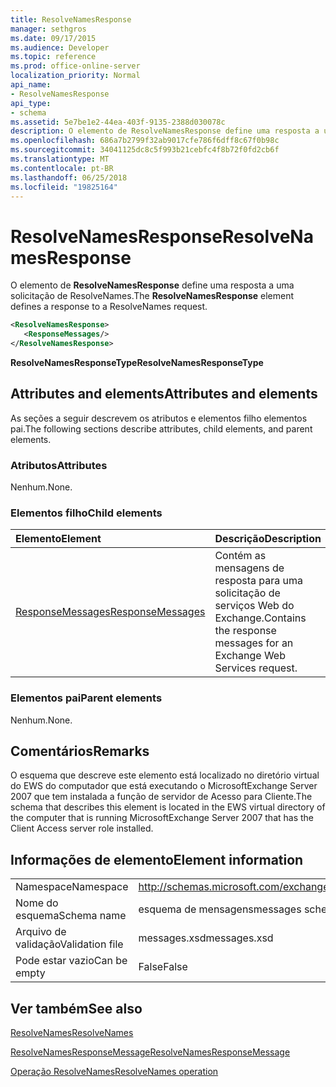 ```yaml
---
title: ResolveNamesResponse
manager: sethgros
ms.date: 09/17/2015
ms.audience: Developer
ms.topic: reference
ms.prod: office-online-server
localization_priority: Normal
api_name:
- ResolveNamesResponse
api_type:
- schema
ms.assetid: 5e7be1e2-44ea-403f-9135-2388d030078c
description: O elemento de ResolveNamesResponse define uma resposta a uma solicitação de ResolveNames.
ms.openlocfilehash: 686a7b2799f32ab9017cfe786f6dff8c67f0b98c
ms.sourcegitcommit: 34041125dc8c5f993b21cebfc4f8b72f0fd2cb6f
ms.translationtype: MT
ms.contentlocale: pt-BR
ms.lasthandoff: 06/25/2018
ms.locfileid: "19825164"
---
```

# <a name="resolvenamesresponse"></a><span data-ttu-id="cd437-103">ResolveNamesResponse</span><span class="sxs-lookup"><span data-stu-id="cd437-103">ResolveNamesResponse</span></span>

<span data-ttu-id="cd437-104">O elemento de **ResolveNamesResponse** define uma resposta a uma solicitação de ResolveNames.</span><span class="sxs-lookup"><span data-stu-id="cd437-104">The **ResolveNamesResponse** element defines a response to a ResolveNames request.</span></span> 
  
```xml
<ResolveNamesResponse>
   <ResponseMessages/>
</ResolveNamesResponse>
```

 <span data-ttu-id="cd437-105">**ResolveNamesResponseType**</span><span class="sxs-lookup"><span data-stu-id="cd437-105">**ResolveNamesResponseType**</span></span>
## <a name="attributes-and-elements"></a><span data-ttu-id="cd437-106">Attributes and elements</span><span class="sxs-lookup"><span data-stu-id="cd437-106">Attributes and elements</span></span>

<span data-ttu-id="cd437-107">As seções a seguir descrevem os atributos e elementos filho elementos pai.</span><span class="sxs-lookup"><span data-stu-id="cd437-107">The following sections describe attributes, child elements, and parent elements.</span></span>
  
### <a name="attributes"></a><span data-ttu-id="cd437-108">Atributos</span><span class="sxs-lookup"><span data-stu-id="cd437-108">Attributes</span></span>

<span data-ttu-id="cd437-109">Nenhum.</span><span class="sxs-lookup"><span data-stu-id="cd437-109">None.</span></span>
  
### <a name="child-elements"></a><span data-ttu-id="cd437-110">Elementos filho</span><span class="sxs-lookup"><span data-stu-id="cd437-110">Child elements</span></span>

|<span data-ttu-id="cd437-111">**Elemento**</span><span class="sxs-lookup"><span data-stu-id="cd437-111">**Element**</span></span>|<span data-ttu-id="cd437-112">**Descrição**</span><span class="sxs-lookup"><span data-stu-id="cd437-112">**Description**</span></span>|
|:-----|:-----|
|[<span data-ttu-id="cd437-113">ResponseMessages</span><span class="sxs-lookup"><span data-stu-id="cd437-113">ResponseMessages</span></span>](responsemessages.md) <br/> |<span data-ttu-id="cd437-114">Contém as mensagens de resposta para uma solicitação de serviços Web do Exchange.</span><span class="sxs-lookup"><span data-stu-id="cd437-114">Contains the response messages for an Exchange Web Services request.</span></span>  <br/> |
   
### <a name="parent-elements"></a><span data-ttu-id="cd437-115">Elementos pai</span><span class="sxs-lookup"><span data-stu-id="cd437-115">Parent elements</span></span>

<span data-ttu-id="cd437-116">Nenhum.</span><span class="sxs-lookup"><span data-stu-id="cd437-116">None.</span></span>
  
## <a name="remarks"></a><span data-ttu-id="cd437-117">Comentários</span><span class="sxs-lookup"><span data-stu-id="cd437-117">Remarks</span></span>

<span data-ttu-id="cd437-118">O esquema que descreve este elemento está localizado no diretório virtual do EWS do computador que está executando o MicrosoftExchange Server 2007 que tem instalada a função de servidor de Acesso para Cliente.</span><span class="sxs-lookup"><span data-stu-id="cd437-118">The schema that describes this element is located in the EWS virtual directory of the computer that is running MicrosoftExchange Server 2007 that has the Client Access server role installed.</span></span>
  
## <a name="element-information"></a><span data-ttu-id="cd437-119">Informações de elemento</span><span class="sxs-lookup"><span data-stu-id="cd437-119">Element information</span></span>

|||
|:-----|:-----|
|<span data-ttu-id="cd437-120">Namespace</span><span class="sxs-lookup"><span data-stu-id="cd437-120">Namespace</span></span>  <br/> |http://schemas.microsoft.com/exchange/services/2006/messages  <br/> |
|<span data-ttu-id="cd437-121">Nome do esquema</span><span class="sxs-lookup"><span data-stu-id="cd437-121">Schema name</span></span>  <br/> |<span data-ttu-id="cd437-122">esquema de mensagens</span><span class="sxs-lookup"><span data-stu-id="cd437-122">messages schema</span></span>  <br/> |
|<span data-ttu-id="cd437-123">Arquivo de validação</span><span class="sxs-lookup"><span data-stu-id="cd437-123">Validation file</span></span>  <br/> |<span data-ttu-id="cd437-124">messages.xsd</span><span class="sxs-lookup"><span data-stu-id="cd437-124">messages.xsd</span></span>  <br/> |
|<span data-ttu-id="cd437-125">Pode estar vazio</span><span class="sxs-lookup"><span data-stu-id="cd437-125">Can be empty</span></span>  <br/> |<span data-ttu-id="cd437-126">False</span><span class="sxs-lookup"><span data-stu-id="cd437-126">False</span></span>  <br/> |
   
## <a name="see-also"></a><span data-ttu-id="cd437-127">Ver também</span><span class="sxs-lookup"><span data-stu-id="cd437-127">See also</span></span>



[<span data-ttu-id="cd437-128">ResolveNames</span><span class="sxs-lookup"><span data-stu-id="cd437-128">ResolveNames</span></span>](resolvenames.md)
  
[<span data-ttu-id="cd437-129">ResolveNamesResponseMessage</span><span class="sxs-lookup"><span data-stu-id="cd437-129">ResolveNamesResponseMessage</span></span>](resolvenamesresponsemessage.md)
  
[<span data-ttu-id="cd437-130">Operação ResolveNames</span><span class="sxs-lookup"><span data-stu-id="cd437-130">ResolveNames operation</span></span>](resolvenames-operation.md)

